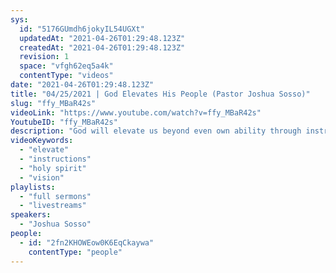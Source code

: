 ```yaml
---
sys:
  id: "5176GUmdh6jokyIL54UGXt"
  updatedAt: "2021-04-26T01:29:48.123Z"
  createdAt: "2021-04-26T01:29:48.123Z"
  revision: 1
  space: "vfgh62eq5a4k"
  contentType: "videos"
date: "2021-04-26T01:29:48.123Z"
title: "04/25/2021 | God Elevates His People (Pastor Joshua Sosso)"
slug: "ffy_MBaR42s"
videoLink: "https://www.youtube.com/watch?v=ffy_MBaR42s"
YoutubeID: "ffy_MBaR42s"
description: "God will elevate us beyond even own ability through instructions through the Holy Spirit. Daniel, Shadrach, Meshach and Abednego are prime examples of this. They were among the smartest, handsome and qualifies young men chosen for the king's service and they sought not to defile themselves to honor God. After they were tested, the king found none equal to them. In every matter of wisdom and understanding, they were found ten times better than all the magicians and enchanters in the kingdom! This is what God has in store for us. Seek God first and everything we are striving for will be sorted out. Treat the vision and instructions that God gives us as sacred and let us watch what God will do in our generation. This sermon was delivered by Pastor Joshua Sosso at Freedom Fellowship Church International on April 25, 2021."
videoKeywords:
  - "elevate"
  - "instructions"
  - "holy spirit"
  - "vision"
playlists:
  - "full sermons"
  - "livestreams"
speakers:
  - "Joshua Sosso"
people:
  - id: "2fn2KHOWEow0K6EqCkaywa"
    contentType: "people"
---
```


